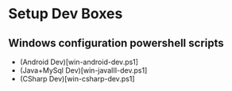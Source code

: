 # Setup Dev Boxes

## Windows configuration powershell scripts
* (Android Dev)[win-android-dev.ps1]
* (Java+MySql Dev)[win-javaIII-dev.ps1]
* (CSharp Dev)[win-csharp-dev.ps1]
